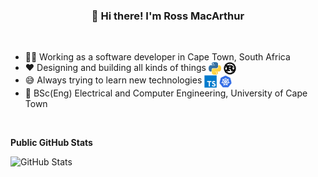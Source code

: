 <h3 align="center">👋 Hi there! I'm Ross MacArthur</h3>

<br>

- 👨‍💻 Working as a software developer in Cape Town, South Africa
- ❤️ Designing and building all kinds of things
  <img align="center" src="https://github.com/rossmacarthur/rossmacarthur/blob/master/img/python-logo.png" alt="Python Logo" width="20" height="20">
  <img align="center" src="https://github.com/rossmacarthur/rossmacarthur/blob/master/img/rust-logo.png" alt="Rust Logo" width="20" height="20">
- 😅 Always trying to learn new technologies
  <img align="center" src="https://github.com/rossmacarthur/rossmacarthur/blob/master/img/typescript-logo.png" alt="TypeScript Logo" width="20" height="20">
  <img align="center" src="https://github.com/rossmacarthur/rossmacarthur/blob/master/img/k8s-logo.png" alt="Kubernetes Logo" width="20" height="20">
- 📖 BSc(Eng) Electrical and Computer Engineering, University of Cape Town

<br>

**Public GitHub Stats**

![GitHub Stats](https://github-readme-stats.vercel.app/api?username=rossmacarthur&hide_rank=true&hide_title=true&&show_icons=true)
